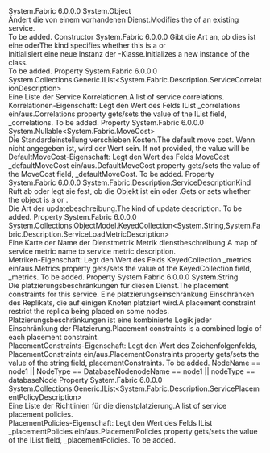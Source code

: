 <Type Name="ServiceUpdateDescription" FullName="System.Fabric.Description.ServiceUpdateDescription">
  <TypeSignature Language="C#" Value="public abstract class ServiceUpdateDescription" />
  <TypeSignature Language="ILAsm" Value=".class public auto ansi abstract beforefieldinit ServiceUpdateDescription extends System.Object" />
  <TypeSignature Language="DocId" Value="T:System.Fabric.Description.ServiceUpdateDescription" />
  <TypeSignature Language="VB.NET" Value="Public MustInherit Class ServiceUpdateDescription" />
  <TypeSignature Language="F#" Value="type ServiceUpdateDescription = class" />
  <AssemblyInfo>
    <AssemblyName>System.Fabric</AssemblyName>
    <AssemblyVersion>6.0.0.0</AssemblyVersion>
  </AssemblyInfo>
  <Base>
    <BaseTypeName>System.Object</BaseTypeName>
  </Base>
  <Interfaces />
  <Docs>
    <summary>
      <para><span data-ttu-id="b502f-101">Ändert die <see cref="T:System.Fabric.Description.ServiceDescription" /> von einem vorhandenen Dienst.</span><span class="sxs-lookup"><span data-stu-id="b502f-101">Modifies the <see cref="T:System.Fabric.Description.ServiceDescription" /> of an existing service.</span></span></para>
    </summary>
    <remarks>To be added.</remarks>
  </Docs>
  <Members>
    <Member MemberName=".ctor">
      <MemberSignature Language="C#" Value="protected ServiceUpdateDescription (System.Fabric.Description.ServiceDescriptionKind kind);" />
      <MemberSignature Language="ILAsm" Value=".method familyhidebysig specialname rtspecialname instance void .ctor(valuetype System.Fabric.Description.ServiceDescriptionKind kind) cil managed" />
      <MemberSignature Language="DocId" Value="M:System.Fabric.Description.ServiceUpdateDescription.#ctor(System.Fabric.Description.ServiceDescriptionKind)" />
      <MemberSignature Language="VB.NET" Value="Protected Sub New (kind As ServiceDescriptionKind)" />
      <MemberSignature Language="F#" Value="new System.Fabric.Description.ServiceUpdateDescription : System.Fabric.Description.ServiceDescriptionKind -&gt; System.Fabric.Description.ServiceUpdateDescription" Usage="new System.Fabric.Description.ServiceUpdateDescription kind" />
      <MemberType>Constructor</MemberType>
      <AssemblyInfo>
        <AssemblyName>System.Fabric</AssemblyName>
        <AssemblyVersion>6.0.0.0</AssemblyVersion>
      </AssemblyInfo>
      <Parameters>
        <Parameter Name="kind" Type="System.Fabric.Description.ServiceDescriptionKind" />
      </Parameters>
      <Docs>
        <param name="kind">
          <para><span data-ttu-id="b502f-102">Gibt die Art an, ob dies <see cref="T:System.Fabric.Description.ServiceUpdateDescription" /> ist eine <see cref="T:System.Fabric.Description.StatelessServiceUpdateDescription" /> oder<see cref="T:System.Fabric.Description.StatefulServiceUpdateDescription" /></span><span class="sxs-lookup"><span data-stu-id="b502f-102">The kind specifies whether this <see cref="T:System.Fabric.Description.ServiceUpdateDescription" /> is a <see cref="T:System.Fabric.Description.StatelessServiceUpdateDescription" /> or <see cref="T:System.Fabric.Description.StatefulServiceUpdateDescription" /></span></span></para>
        </param>
        <summary>
          <para><span data-ttu-id="b502f-103">Initialisiert eine neue Instanz der <see cref="T:System.Fabric.Description.ServiceUpdateDescription" />-Klasse.</span><span class="sxs-lookup"><span data-stu-id="b502f-103">Initializes a new instance of the <see cref="T:System.Fabric.Description.ServiceUpdateDescription" /> class.</span></span></para>
        </summary>
        <remarks>To be added.</remarks>
      </Docs>
    </Member>
    <Member MemberName="Correlations">
      <MemberSignature Language="C#" Value="public System.Collections.Generic.IList&lt;System.Fabric.Description.ServiceCorrelationDescription&gt; Correlations { get; set; }" />
      <MemberSignature Language="ILAsm" Value=".property instance class System.Collections.Generic.IList`1&lt;class System.Fabric.Description.ServiceCorrelationDescription&gt; Correlations" />
      <MemberSignature Language="DocId" Value="P:System.Fabric.Description.ServiceUpdateDescription.Correlations" />
      <MemberSignature Language="VB.NET" Value="Public Property Correlations As IList(Of ServiceCorrelationDescription)" />
      <MemberSignature Language="F#" Value="member this.Correlations : System.Collections.Generic.IList&lt;System.Fabric.Description.ServiceCorrelationDescription&gt; with get, set" Usage="System.Fabric.Description.ServiceUpdateDescription.Correlations" />
      <MemberType>Property</MemberType>
      <AssemblyInfo>
        <AssemblyName>System.Fabric</AssemblyName>
        <AssemblyVersion>6.0.0.0</AssemblyVersion>
      </AssemblyInfo>
      <ReturnValue>
        <ReturnType>System.Collections.Generic.IList&lt;System.Fabric.Description.ServiceCorrelationDescription&gt;</ReturnType>
      </ReturnValue>
      <Docs>
        <summary>
          <para>
            <span data-ttu-id="b502f-104">Eine Liste der Service Korrelationen.</span><span class="sxs-lookup"><span data-stu-id="b502f-104">A list of service correlations.</span></span> <see cref="T:System.Fabric.Description.ServiceCorrelationDescription" /></para>
        </summary>
        <value>
          <para><span data-ttu-id="b502f-105">Korrelationen-Eigenschaft: Legt den Wert des Felds IList _correlations ein/aus.</span><span class="sxs-lookup"><span data-stu-id="b502f-105">Correlations property gets/sets the value of the IList field, _correlations.</span></span></para>
        </value>
        <remarks>To be added.</remarks>
      </Docs>
    </Member>
    <Member MemberName="DefaultMoveCost">
      <MemberSignature Language="C#" Value="public Nullable&lt;System.Fabric.MoveCost&gt; DefaultMoveCost { get; set; }" />
      <MemberSignature Language="ILAsm" Value=".property instance valuetype System.Nullable`1&lt;valuetype System.Fabric.MoveCost&gt; DefaultMoveCost" />
      <MemberSignature Language="DocId" Value="P:System.Fabric.Description.ServiceUpdateDescription.DefaultMoveCost" />
      <MemberSignature Language="VB.NET" Value="Public Property DefaultMoveCost As Nullable(Of MoveCost)" />
      <MemberSignature Language="F#" Value="member this.DefaultMoveCost : Nullable&lt;System.Fabric.MoveCost&gt; with get, set" Usage="System.Fabric.Description.ServiceUpdateDescription.DefaultMoveCost" />
      <MemberType>Property</MemberType>
      <AssemblyInfo>
        <AssemblyName>System.Fabric</AssemblyName>
        <AssemblyVersion>6.0.0.0</AssemblyVersion>
      </AssemblyInfo>
      <ReturnValue>
        <ReturnType>System.Nullable&lt;System.Fabric.MoveCost&gt;</ReturnType>
      </ReturnValue>
      <Docs>
        <summary>
          <para>
            <span data-ttu-id="b502f-106">Die Standardeinstellung verschieben Kosten.</span><span class="sxs-lookup"><span data-stu-id="b502f-106">The default move cost.</span></span> <span data-ttu-id="b502f-107"><see cref="T:System.Fabric.MoveCost" />Wenn nicht angegeben ist, wird der Wert sein.<see cref="F:System.Fabric.Interop.NativeTypes.FABRIC_MOVE_COST.FABRIC_MOVE_COST_LOW" /></span><span class="sxs-lookup"><span data-stu-id="b502f-107"><see cref="T:System.Fabric.MoveCost" /> If not provided, the value will be <see cref="F:System.Fabric.Interop.NativeTypes.FABRIC_MOVE_COST.FABRIC_MOVE_COST_LOW" /></span></span></para>
        </summary>
        <value>
          <para><span data-ttu-id="b502f-108">DefaultMoveCost-Eigenschaft: Legt den Wert des Felds MoveCost _defaultMoveCost ein/aus.</span><span class="sxs-lookup"><span data-stu-id="b502f-108">DefaultMoveCost property gets/sets the value of the MoveCost field, _defaultMoveCost.</span></span></para>
        </value>
        <remarks>To be added.</remarks>
      </Docs>
    </Member>
    <Member MemberName="Kind">
      <MemberSignature Language="C#" Value="public System.Fabric.Description.ServiceDescriptionKind Kind { get; }" />
      <MemberSignature Language="ILAsm" Value=".property instance valuetype System.Fabric.Description.ServiceDescriptionKind Kind" />
      <MemberSignature Language="DocId" Value="P:System.Fabric.Description.ServiceUpdateDescription.Kind" />
      <MemberSignature Language="VB.NET" Value="Public ReadOnly Property Kind As ServiceDescriptionKind" />
      <MemberSignature Language="F#" Value="member this.Kind : System.Fabric.Description.ServiceDescriptionKind" Usage="System.Fabric.Description.ServiceUpdateDescription.Kind" />
      <MemberType>Property</MemberType>
      <AssemblyInfo>
        <AssemblyName>System.Fabric</AssemblyName>
        <AssemblyVersion>6.0.0.0</AssemblyVersion>
      </AssemblyInfo>
      <ReturnValue>
        <ReturnType>System.Fabric.Description.ServiceDescriptionKind</ReturnType>
      </ReturnValue>
      <Docs>
        <summary>
          <para><span data-ttu-id="b502f-109">Ruft ab oder legt sie fest, ob die <see cref="T:System.Fabric.Description.ServiceUpdateDescription" /> Objekt ist ein <see cref="T:System.Fabric.Description.StatelessServiceUpdateDescription" /> oder <see cref="T:System.Fabric.Description.StatefulServiceUpdateDescription" />.</span><span class="sxs-lookup"><span data-stu-id="b502f-109">Gets or sets whether the <see cref="T:System.Fabric.Description.ServiceUpdateDescription" /> object is a <see cref="T:System.Fabric.Description.StatelessServiceUpdateDescription" /> or <see cref="T:System.Fabric.Description.StatefulServiceUpdateDescription" />.</span></span></para>
        </summary>
        <value>
          <para><span data-ttu-id="b502f-110">Die Art der updatebeschreibung.</span><span class="sxs-lookup"><span data-stu-id="b502f-110">The kind of update description.</span></span></para>
        </value>
        <remarks>To be added.</remarks>
      </Docs>
    </Member>
    <Member MemberName="Metrics">
      <MemberSignature Language="C#" Value="public System.Collections.ObjectModel.KeyedCollection&lt;string,System.Fabric.Description.ServiceLoadMetricDescription&gt; Metrics { get; set; }" />
      <MemberSignature Language="ILAsm" Value=".property instance class System.Collections.ObjectModel.KeyedCollection`2&lt;string, class System.Fabric.Description.ServiceLoadMetricDescription&gt; Metrics" />
      <MemberSignature Language="DocId" Value="P:System.Fabric.Description.ServiceUpdateDescription.Metrics" />
      <MemberSignature Language="VB.NET" Value="Public Property Metrics As KeyedCollection(Of String, ServiceLoadMetricDescription)" />
      <MemberSignature Language="F#" Value="member this.Metrics : System.Collections.ObjectModel.KeyedCollection&lt;string, System.Fabric.Description.ServiceLoadMetricDescription&gt; with get, set" Usage="System.Fabric.Description.ServiceUpdateDescription.Metrics" />
      <MemberType>Property</MemberType>
      <AssemblyInfo>
        <AssemblyName>System.Fabric</AssemblyName>
        <AssemblyVersion>6.0.0.0</AssemblyVersion>
      </AssemblyInfo>
      <ReturnValue>
        <ReturnType>System.Collections.ObjectModel.KeyedCollection&lt;System.String,System.Fabric.Description.ServiceLoadMetricDescription&gt;</ReturnType>
      </ReturnValue>
      <Docs>
        <summary>
          <para>
            <span data-ttu-id="b502f-111">Eine Karte der Name der Dienstmetrik Metrik dienstbeschreibung.</span><span class="sxs-lookup"><span data-stu-id="b502f-111">A map of service metric name to service metric description.</span></span> <see cref="T:System.Fabric.Description.ServiceLoadMetricDescription" /></para>
        </summary>
        <value>
          <para><span data-ttu-id="b502f-112">Metriken-Eigenschaft: Legt den Wert des Felds KeyedCollection _metrics ein/aus.</span><span class="sxs-lookup"><span data-stu-id="b502f-112">Metrics property gets/sets the value of the KeyedCollection field, _metrics.</span></span></para>
        </value>
        <remarks>To be added.</remarks>
      </Docs>
    </Member>
    <Member MemberName="PlacementConstraints">
      <MemberSignature Language="C#" Value="public string PlacementConstraints { get; set; }" />
      <MemberSignature Language="ILAsm" Value=".property instance string PlacementConstraints" />
      <MemberSignature Language="DocId" Value="P:System.Fabric.Description.ServiceUpdateDescription.PlacementConstraints" />
      <MemberSignature Language="VB.NET" Value="Public Property PlacementConstraints As String" />
      <MemberSignature Language="F#" Value="member this.PlacementConstraints : string with get, set" Usage="System.Fabric.Description.ServiceUpdateDescription.PlacementConstraints" />
      <MemberType>Property</MemberType>
      <AssemblyInfo>
        <AssemblyName>System.Fabric</AssemblyName>
        <AssemblyVersion>6.0.0.0</AssemblyVersion>
      </AssemblyInfo>
      <ReturnValue>
        <ReturnType>System.String</ReturnType>
      </ReturnValue>
      <Docs>
        <summary>
          <para>
            <span data-ttu-id="b502f-113">Die platzierungsbeschränkungen für diesen Dienst.</span><span class="sxs-lookup"><span data-stu-id="b502f-113">The placement constraints for this service.</span></span> <span data-ttu-id="b502f-114">Eine platzierungseinschränkung Einschränken des Replikats, die auf einigen Knoten platziert wird.</span><span class="sxs-lookup"><span data-stu-id="b502f-114">A placement constraint restrict the replica being placed on some nodes.</span></span>
            <span data-ttu-id="b502f-115">Platzierungsbeschränkungen ist eine kombinierte Logik jeder Einschränkung der Platzierung.</span><span class="sxs-lookup"><span data-stu-id="b502f-115">Placement constraints is a combined logic of each placement constraint.</span></span>
            </para>
        </summary>
        <value>
          <para><span data-ttu-id="b502f-116">PlacementConstraints-Eigenschaft: Legt den Wert des Zeichenfolgenfelds, PlacementConstraints ein/aus.</span><span class="sxs-lookup"><span data-stu-id="b502f-116">PlacementConstraints property gets/sets the value of the string field, placementConstraints.</span></span></para>
        </value>
        <remarks>To be added.</remarks>
        <example> <span data-ttu-id="b502f-117">NodeName == node1 || NodeType == DatabaseNode</span><span class="sxs-lookup"><span data-stu-id="b502f-117">nodeName == node1 || nodeType == databaseNode</span></span> </example>
      </Docs>
    </Member>
    <Member MemberName="PlacementPolicies">
      <MemberSignature Language="C#" Value="public System.Collections.Generic.IList&lt;System.Fabric.Description.ServicePlacementPolicyDescription&gt; PlacementPolicies { get; set; }" />
      <MemberSignature Language="ILAsm" Value=".property instance class System.Collections.Generic.IList`1&lt;class System.Fabric.Description.ServicePlacementPolicyDescription&gt; PlacementPolicies" />
      <MemberSignature Language="DocId" Value="P:System.Fabric.Description.ServiceUpdateDescription.PlacementPolicies" />
      <MemberSignature Language="VB.NET" Value="Public Property PlacementPolicies As IList(Of ServicePlacementPolicyDescription)" />
      <MemberSignature Language="F#" Value="member this.PlacementPolicies : System.Collections.Generic.IList&lt;System.Fabric.Description.ServicePlacementPolicyDescription&gt; with get, set" Usage="System.Fabric.Description.ServiceUpdateDescription.PlacementPolicies" />
      <MemberType>Property</MemberType>
      <AssemblyInfo>
        <AssemblyName>System.Fabric</AssemblyName>
        <AssemblyVersion>6.0.0.0</AssemblyVersion>
      </AssemblyInfo>
      <ReturnValue>
        <ReturnType>System.Collections.Generic.IList&lt;System.Fabric.Description.ServicePlacementPolicyDescription&gt;</ReturnType>
      </ReturnValue>
      <Docs>
        <summary>
          <para>
            <span data-ttu-id="b502f-118">Eine Liste der Richtlinien für die dienstplatzierung.</span><span class="sxs-lookup"><span data-stu-id="b502f-118">A list of service placement policies.</span></span> <see cref="T:System.Fabric.Description.ServicePlacementPolicyDescription" /></para>
        </summary>
        <value>
          <para><span data-ttu-id="b502f-119">PlacementPolicies-Eigenschaft: Legt den Wert des Felds IList _placementPolicies ein/aus.</span><span class="sxs-lookup"><span data-stu-id="b502f-119">PlacementPolicies property gets/sets the value of the IList field, _placementPolicies.</span></span></para>
        </value>
        <remarks>To be added.</remarks>
      </Docs>
    </Member>
  </Members>
</Type>